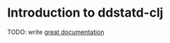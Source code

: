 # Introduction to ddstatd-clj

TODO: write [great documentation](http://jacobian.org/writing/what-to-write/)
